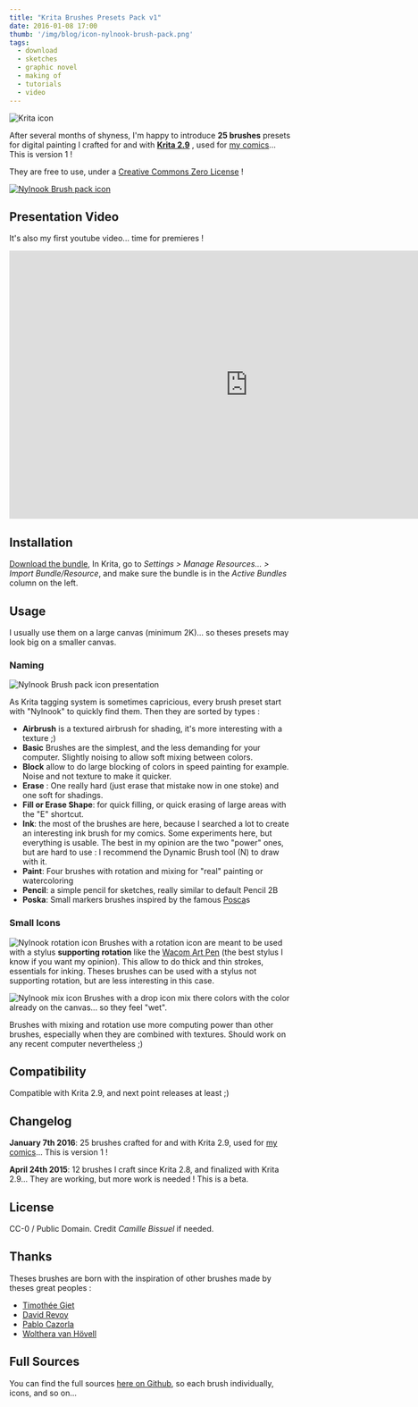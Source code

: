 ```yaml
---
title: "Krita Brushes Presets Pack v1"
date: 2016-01-08 17:00
thumb: '/img/blog/icon-nylnook-brush-pack.png'
tags:
  - download
  - sketches
  - graphic novel
  - making of
  - tutorials
  - video
---
```


![Krita icon](/website-img/icon-krita.svg)

After several months of shyness, I'm happy to introduce **25 brushes**  presets for digital painting I crafted for and with **[Krita 2.9](https://krita.org/)** , used for [my comics](http://nylnook.com/en/comics/)... This is version 1 !

They are free to use, under a [Creative Commons Zero License](http://creativecommons.org/publicdomain/zero/1.0/deed) !

[![Nylnook Brush pack icon](/img/blog/icon-nylnook-brush-pack.png)](https://github.com/nylnook/nylnook-krita-brushes/releases/download/v1.1/Nylnook_Brushes_Presets_v1.1.bundle)

## Presentation Video

It's also my first youtube video... time for premieres !

<div class="video-container">
<iframe width="854" height="480" src="https://www.youtube.com/embed/_2K6aPA_MuU" frameborder="0" allowfullscreen></iframe>
</div>

## Installation

[Download the bundle](https://github.com/nylnook/nylnook-krita-brushes/releases/download/v1.1/Nylnook_Brushes_Presets_v1.1.bundle), In Krita, go to *Settings > Manage Resources… > Import Bundle/Resource*, and make sure the bundle is in the *Active Bundles* column on the left.

## Usage

I usually use them on a large canvas (minimum 2K)... so theses presets may look big on a smaller canvas.

### Naming

![Nylnook Brush pack icon presentation](/img/blog/icon-presentation.png)

As Krita tagging system is sometimes capricious, every brush preset start with "Nylnook" to quickly find them. Then they are sorted by types :
- **Airbrush** is a textured airbrush for shading, it's more interesting with a texture ;)
- **Basic** Brushes are the simplest, and the less demanding for your computer. Slightly noising to allow soft mixing between colors.
- **Block** allow to do large blocking of colors in speed painting for example. Noise and not texture to make it quicker.
- **Erase** : One really hard (just erase that mistake now in one stoke) and one soft for shadings.
- **Fill or Erase Shape**: for quick filling, or quick erasing of large areas with the "E" shortcut.
- **Ink**: the most of the brushes are here, because I searched a lot to create an interesting ink brush for my comics. Some experiments here, but everything is usable. The best in my opinion are the two "power" ones, but are hard to use : I recommend the Dynamic Brush tool (N) to draw with it.
- **Paint**: Four brushes with rotation and mixing for "real" painting or watercoloring
- **Pencil**: a simple pencil for sketches, really similar to default Pencil 2B
- **Poska**: Small markers brushes inspired by the famous [Posca](http://www.posca.com)s

### Small Icons

![Nylnook rotation icon](/img/blog/icon-rotation-crop.png) Brushes with a rotation icon are meant to be used with a stylus **supporting rotation** like the [Wacom Art Pen](https://www.wacom.com/en-us/store/pens/art-pen) (the best stylus I know if you want my opinion). This allow to do thick and thin strokes, essentials for inking.
Theses brushes can be used with a stylus not supporting rotation, but are less interesting in this case.

![Nylnook mix icon](/img/blog/icon-mix-crop.png) Brushes with a drop icon mix there colors with the color already on the canvas... so they feel "wet".

Brushes with mixing and rotation use more computing power than other brushes, especially when they are combined with textures. Should work on any recent computer nevertheless ;)


## Compatibility

Compatible with Krita 2.9, and next point releases at least ;)

## Changelog

**January 7th 2016**: 25 brushes crafted for and with Krita 2.9, used for [my comics](http://nylnook.com/en/comics/)... This is version 1 !

**April 24th 2015**: 12 brushes I craft since Krita 2.8, and finalized with Krita 2.9... They are working, but more work is needed ! This is a beta.

## License

CC-0 / Public Domain. Credit *Camille Bissuel* if needed.

## Thanks

Theses brushes are born with the inspiration of other brushes made by theses great peoples :
- [Timothée Giet](http://timotheegiet.com)
- [David Revoy](http://davidrevoy.com/)
- [Pablo Cazorla](http://www.pcazorla.com/)
- [Wolthera van Hövell](http://wolthera.info/)

## Full Sources

You can find the full sources [here on Github](https://github.com/nylnook/nylnook-krita-brushes/), so each brush individually, icons, and so on...
